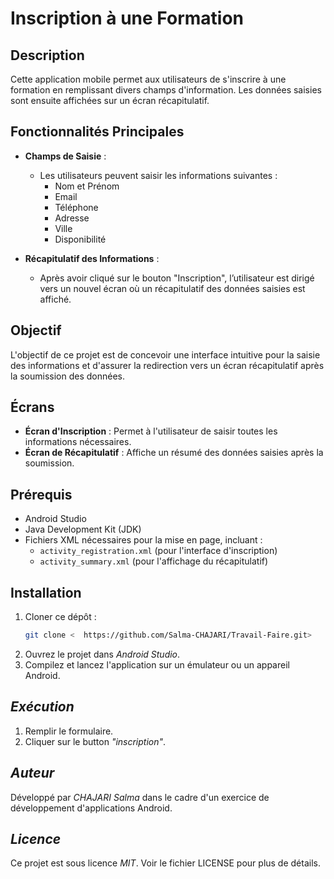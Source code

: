 # Inscription à une Formation

## Description

Cette application mobile permet aux utilisateurs de s'inscrire à une formation en remplissant divers champs d'information. Les données saisies sont ensuite affichées sur un écran récapitulatif.

## Fonctionnalités Principales

- **Champs de Saisie** : 
  - Les utilisateurs peuvent saisir les informations suivantes :
    - Nom et Prénom
    - Email
    - Téléphone
    - Adresse
    - Ville
    - Disponibilité

- **Récapitulatif des Informations** : 
  - Après avoir cliqué sur le bouton "Inscription", l’utilisateur est dirigé vers un nouvel écran où un récapitulatif des données saisies est affiché.

## Objectif

L'objectif de ce projet est de concevoir une interface intuitive pour la saisie des informations et d'assurer la redirection vers un écran récapitulatif après la soumission des données.

## Écrans

- **Écran d'Inscription** : Permet à l'utilisateur de saisir toutes les informations nécessaires.
- **Écran de Récapitulatif** : Affiche un résumé des données saisies après la soumission.

## Prérequis

- Android Studio
- Java Development Kit (JDK)
- Fichiers XML nécessaires pour la mise en page, incluant :
  - `activity_registration.xml` (pour l'interface d'inscription)
  - `activity_summary.xml` (pour l'affichage du récapitulatif)

## Installation

1. Cloner ce dépôt :
   ```bash
   git clone <  https://github.com/Salma-CHAJARI/Travail-Faire.git>
2. Ouvrez le projet dans *Android Studio*.
3. Compilez et lancez l'application sur un émulateur ou un appareil Android.
## *Exécution*
1. Remplir le formulaire.
2. Cliquer sur le button *"inscription"*.
   
## *Auteur*

Développé par *CHAJARI Salma* dans le cadre d'un exercice de développement d'applications Android.
## *Licence*

Ce projet est sous licence *MIT*. Voir le fichier LICENSE pour plus de détails.

